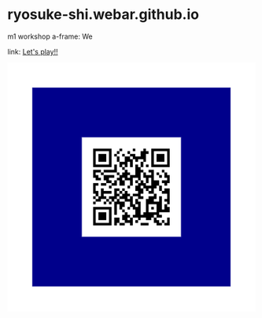 # ryosuke-shi.webar.github.io
m1 workshop a-frame: We

link: 
[Let's play!!](https://ryosuke-shi.github.io/ryosuke-shi.webar.github.io/webar/ "Web AR")

![AR-marker](https://github.com/ryosuke-shi/ryosuke-shi.webar.github.io/blob/main/pattern-urlQR.png?raw=true)
